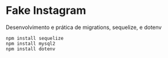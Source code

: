 # Fake Instagram

Desenvolvimento e prática de migrations, sequelize, e dotenv


```
npm install sequelize
npm install mysql2
npm install dotenv
```

